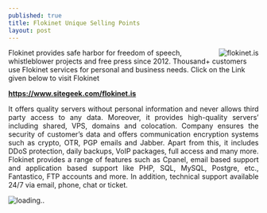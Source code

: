 ```yaml
---
published: true
title: Flokinet Unique Selling Points
layout: post
---
```

<p style="text-align: justify;"><a href="https://www.sitegeek.com/flokinet.is" target="_blank"><img class="alignnone size-full wp-image-1781" src="https://ananovareviews.files.wordpress.com/2016/09/flokinet-is.jpg" alt="flokinet.is"style="float:right;" /></a></p>
Flokinet provides safe harbor for freedom of speech, whistleblower projects and free press since 2012. Thousand+ customers use Flokinet services for personal and business needs.
Click on the Link given below to visit Flokinet<p style="font-weight: bold;">
<a href="https://www.sitegeek.com/flokinet.is" target="_blank"/>https://www.sitegeek.com/flokinet.is</a></p>

<p style="text-align: justify;">It offers quality servers without personal information and never allows third party access to any data. Moreover, it provides high-quality servers’ including shared, VPS, domains and colocation. Company ensures the security of customer’s data and offers communication encryption systems such as crypto, OTR, PGP emails and Jabber. Apart from this, it includes DDoS protection, daily backups, VoIP packages, full access and many more. Flokinet provides a range of features such as Cpanel, email based support and application based support like PHP, SQL, MySQL, Postgre, etc., Fantastico, FTP accounts and more. In addition, technical support available 24/7 via email, phone, chat or ticket. </p>

<script type='text/javascript'  src ='https://www.sitegeek.com/company-visit/product_widget.jsp?first=133869&second=service'></script><div id='sitegeek_cmp_service_133869' style='width: auto;'><img src='https://www.sitegeek.com/img/loader.gif' alt='loading..'></div>